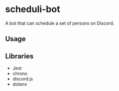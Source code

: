 # scheduli-bot
A bot that can schedule a set of persons on Discord.

## Usage

## Libraries
* Jest
* chrono
* discord.js
* dotenv